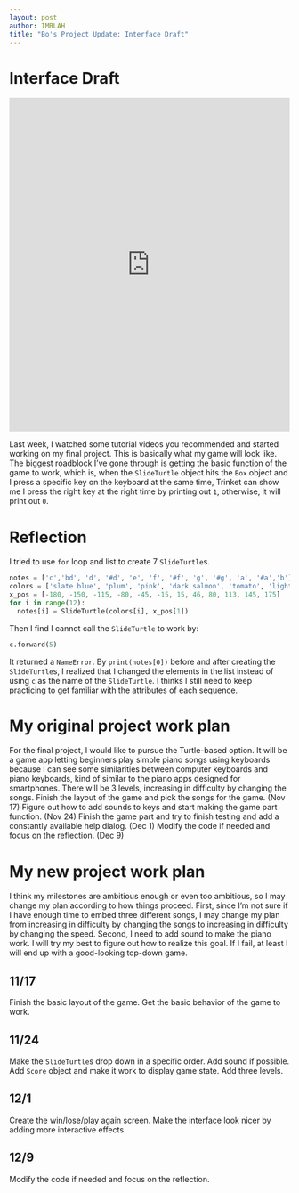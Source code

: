 ```yaml
---
layout: post
author: IMBLAH
title: "Bo's Project Update: Interface Draft"
---
```

# Interface Draft
<iframe src="https://trinket.io/embed/python/00471c82a2" width="100%" height="600" frameborder="0" marginwidth="0" marginheight="0" allowfullscreen></iframe>

Last week, I watched some tutorial videos you recommended and started working on my final project. This is basically what my game will look like. The biggest roadblock I’ve gone through is getting the basic function of the game to work, which is, when the `SlideTurtle` object hits the `Box` object and  I press a specific key on the keyboard at the same time, Trinket can show me I press the right key at the right time by printing out `1`, otherwise, it will print out `0`.

# Reflection
I tried to use `for` loop and list to create 7 `SlideTurtle`s.
```python
notes = ['c','bd', 'd', '#d', 'e', 'f', '#f', 'g', '#g', 'a', '#a','b']  
colors = ['slate blue', 'plum', 'pink', 'dark salmon', 'tomato', 'light salmon', 'moccasin', 'firebrick', 'tan', 'dark khaki', 'light green', 'cadet blue']
x_pos = [-180, -150, -115, -80, -45, -15, 15, 46, 80, 113, 145, 175]
for i in range(12):
  notes[i] = SlideTurtle(colors[i], x_pos[1])
```
Then I find I cannot call the `SlideTurtle` to work by:
```python
c.forward(5)
```
It returned a `NameError`.
By `print(notes[0])` before and after creating the `SlideTurtle`s, I realized that I changed the elements in the list instead of using `c` as the name of the `SlideTurtle`.
I thinks I still need to keep practicing to get familiar with the attributes of each sequence.

# My original project work plan
For the final project, I would like to pursue the Turtle-based option. It will be a game app letting beginners play simple piano songs using keyboards because I can see some similarities between computer keyboards and piano keyboards, kind of similar to the piano apps designed for smartphones. There will be 3 levels, increasing in difficulty by changing the songs.
Finish the layout of the game and pick the songs for the game. (Nov 17) 
Figure out how to add sounds to keys and start making the game part function. (Nov 24) 
Finish the game part and try to finish testing and add a constantly available help dialog. (Dec 1) 
Modify the code if needed and focus on the reflection. (Dec 9)

# My new project work plan
I think my milestones are ambitious enough or even too ambitious, so I may change my plan according to how things proceed.
First, since I’m not sure if I have enough time to embed three different songs, I may change my plan from increasing in difficulty by changing the songs to increasing in difficulty by changing the speed.
Second, I need to add sound to make the piano work. I will try my best to figure out how to realize this goal. If I fail, at least I will end up with a good-looking top-down game.
## 11/17
Finish the basic layout of the game.
Get the basic behavior of the game to work.
## 11/24
Make the `SlideTurtle`s drop down in a specific order.
Add sound if possible.
Add `Score` object and make it work to display game state.
Add three levels.
## 12/1
Create the win/lose/play again screen.
Make the interface look nicer by adding more interactive effects.
## 12/9
Modify the code if needed and focus on the reflection.

